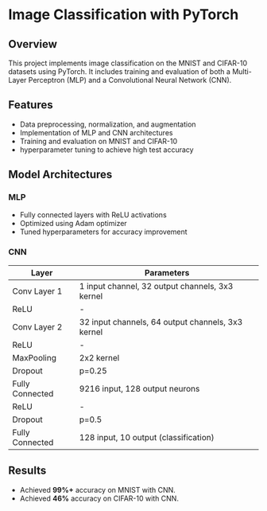 # Image Classification with PyTorch

## Overview
This project implements image classification on the MNIST and CIFAR-10 datasets using PyTorch. It includes training and evaluation of both a Multi-Layer Perceptron (MLP) and a Convolutional Neural Network (CNN).

## Features
- Data preprocessing, normalization, and augmentation
- Implementation of MLP and CNN architectures
- Training and evaluation on MNIST and CIFAR-10
- hyperparameter tuning to achieve high test accuracy

## Model Architectures
### MLP
- Fully connected layers with ReLU activations
- Optimized using Adam optimizer
- Tuned hyperparameters for accuracy improvement

### CNN
| Layer          | Parameters                                  |
|---------------|--------------------------------------------|
| Conv Layer 1  | 1 input channel, 32 output channels, 3x3 kernel |
| ReLU          | -                                          |
| Conv Layer 2  | 32 input channels, 64 output channels, 3x3 kernel |
| ReLU          | -                                          |
| MaxPooling    | 2x2 kernel                                 |
| Dropout       | p=0.25                                     |
| Fully Connected | 9216 input, 128 output neurons           |
| ReLU          | -                                          |
| Dropout       | p=0.5                                      |
| Fully Connected | 128 input, 10 output (classification)    |

## Results
- Achieved **99%+** accuracy on MNIST with CNN.
- Achieved **46%** accuracy on CIFAR-10 with CNN.